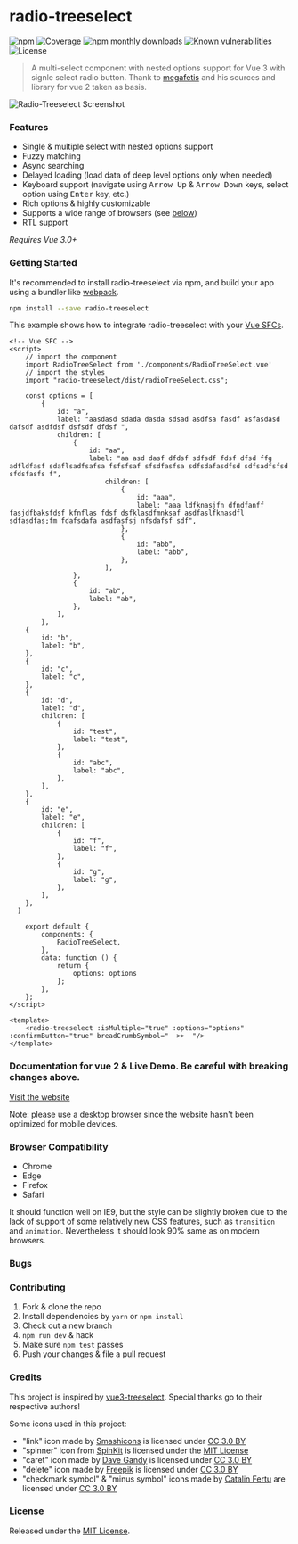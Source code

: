 # radio-treeselect
[![npm](https://badgen.now.sh/npm/v/vue3-treeselect)](https://www.npmjs.com/package/vue3-treeselect)  [![Coverage](https://badgen.net/codecov/c/github/megafetis/vue3-treeselect)](https://codecov.io/gh/megafetis/vue3-treeselect?branch=main)
![npm monthly downloads](https://badgen.now.sh/npm/dm/megafetis/vue3-treeselect)
 [![Known vulnerabilities](https://snyk.io/test/npm/megafetis/vue3-treeselect/badge.svg)](https://snyk.io/test/npm/megafetis/vue3-treeselect) ![License](https://badgen.net/github/license/megafetis/vue3-treeselect)

> A multi-select component with nested options support for Vue 3 with signle select radio button. Thank to [megafetis](https://github.com/megafetis/vue3-treeselect) and his sources and library for vue 2 taken as basis.

![Radio-Treeselect Screenshot](https://raw.githubusercontent.com/riophae/vue-treeselect/master/screenshot.png)

### Features

- Single & multiple select with nested options support
- Fuzzy matching
- Async searching
- Delayed loading (load data of deep level options only when needed)
- Keyboard support (navigate using <kbd>Arrow Up</kbd> & <kbd>Arrow Down</kbd> keys, select option using <kbd>Enter</kbd> key, etc.)
- Rich options & highly customizable
- Supports a wide range of browsers (see [below](#browser-compatibility))
- RTL support

*Requires Vue 3.0+*

### Getting Started

It's recommended to install radio-treeselect via npm, and build your app using a bundler like [webpack](https://webpack.js.org/).

```bash
npm install --save radio-treeselect
```

This example shows how to integrate radio-treeselect with your [Vue SFCs](https://vuejs.org/v2/guide/single-file-components.html).

```vue
<!-- Vue SFC -->
<script>
    // import the component
    import RadioTreeSelect from './components/RadioTreeSelect.vue'
    // import the styles
    import "radio-treeselect/dist/radioTreeSelect.css";

    const options = [
        {
            id: "a",
            label: "aasdasd sdada dasda sdsad asdfsa fasdf asfasdasd dafsdf asdfdsf dsfsdf dfdsf ",
            children: [
                {
                    id: "aa",
                    label: "aa asd dasf dfdsf sdfsdf fdsf dfsd ffg adfldfasf sdaflsadfsafsa fsfsfsaf sfsdfasfsa sdfsdafasdfsd sdfsadfsfsd sfdsfasfs f",
                        children: [
                            {
                                id: "aaa",
                                label: "aaa ldfknasjfn dfndfanff fasjdfbaksfdsf kfnflas fdsf dsfklasdfmnksaf asdfaslfknasdfl sdfasdfas;fm fdafsdafa asdfasfsj nfsdafsf sdf",
                            },
                            {
                                id: "abb",
                                label: "abb",
                            },
                        ],
                },
                {
                    id: "ab",
                    label: "ab",
                },
            ],
        },
    {
        id: "b",
        label: "b",
    },
    {
        id: "c",
        label: "c",
    },
    {
        id: "d",
        label: "d",
        children: [
            {
                id: "test",
                label: "test",
            },
            {
                id: "abc",
                label: "abc",
            },
        ],
    },
    {
        id: "e",
        label: "e",
        children: [
            {
                id: "f",
                label: "f",
            },
            {
                id: "g",
                label: "g",
            },
        ],
    },
  ]

    export default {
        components: {
            RadioTreeSelect,
        },
        data: function () {
            return {
                options: options
            };
        },
    };
</script>

<template>
    <radio-treeselect :isMultiple="true" :options="options" :confirmButton="true" breadCrumbSymbol="  >>  "/>
</template>
```
### Documentation for vue 2 & Live Demo. Be careful with breaking changes above.

[Visit the website](https://vue-treeselect.js.org/)

Note: please use a desktop browser since the website hasn't been optimized for mobile devices.

### Browser Compatibility

- Chrome
- Edge
- Firefox
- Safari

It should function well on IE9, but the style can be slightly broken due to the lack of support of some relatively new CSS features, such as `transition` and `animation`. Nevertheless it should look 90% same as on modern browsers.

### Bugs

<!-- You can [open an issue](https://github.com/megafetis/vue3-treeselect/issues/new). -->

### Contributing

1. Fork & clone the repo
2. Install dependencies by `yarn` or `npm install`
3. Check out a new branch
4. `npm run dev` & hack
5. Make sure `npm test` passes
6. Push your changes & file a pull request

### Credits

This project is inspired by [vue3-treeselect](https://github.com/megafetis/vue3-treeselect).
Special thanks go to their respective authors!

Some icons used in this project:

  - "link" icon made by [Smashicons](https://www.flaticon.com/authors/smashicons) is licensed under [CC 3.0 BY](https://creativecommons.org/licenses/by/3.0/)
  - "spinner" icon from [SpinKit](https://github.com/tobiasahlin/SpinKit) is licensed under the [MIT License](https://github.com/tobiasahlin/SpinKit/blob/master/LICENSE)
  - "caret" icon made by [Dave Gandy](https://www.flaticon.com/authors/dave-gandy) is licensed under [CC 3.0 BY](https://creativecommons.org/licenses/by/3.0/)
  - "delete" icon made by [Freepik](https://www.flaticon.com/authors/freepik) is licensed under [CC 3.0 BY](https://creativecommons.org/licenses/by/3.0/)
  - "checkmark symbol" & "minus symbol" icons made by [Catalin Fertu](https://www.flaticon.com/authors/catalin-fertu) are licensed under [CC 3.0 BY](https://creativecommons.org/licenses/by/3.0/)

### License

Released under the [MIT License](https://github.com/megafetis/vue3-treeselect/blob/master/LICENSE).
